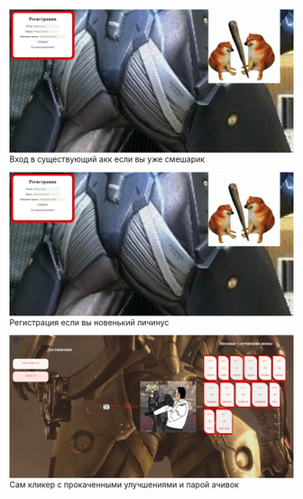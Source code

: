 ![](/screens/eawhdfjkck.PNG)
Вход в существующий акк если вы уже смешарик


![](/screens/eawhdfjkck.PNG)
Регистрация если вы новенький личинус

![](/screens/sdhdfrjfgdkg.PNG)
Сам кликер с прокаченными улучшениями и парой ачивок


